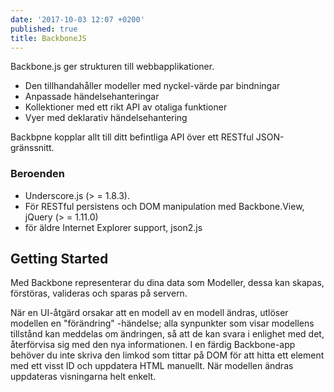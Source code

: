 ```yaml
---
date: '2017-10-03 12:07 +0200'
published: true
title: BackboneJS
---
```


Backbone.js ger strukturen till webbapplikationer.

* Den tillhandahåller modeller med nyckel-värde par bindningar  
* Anpassade händelsehanteringar
* Kollektioner med ett rikt API av otaliga funktioner
* Vyer med deklarativ händelsehantering 

Backbpne kopplar allt till ditt befintliga API över ett RESTful JSON-gränssnitt.

### Beroenden
* Underscore.js (> = 1.8.3). 
* För RESTful persistens och DOM manipulation med Backbone.View, jQuery (> = 1.11.0) 
* för äldre Internet Explorer support, json2.js

## Getting Started
Med Backbone representerar du dina data som Modeller, dessa kan skapas, förstöras, valideras och sparas på servern. 

När en UI-åtgärd orsakar att en modell av en modell ändras, utlöser modellen en "förändring" -händelse; alla synpunkter som visar modellens tillstånd kan meddelas om ändringen, så att de kan svara i enlighet med det, återförvisa sig med den nya informationen. I en färdig Backbone-app behöver du inte skriva den limkod som tittar på DOM för att hitta ett element med ett visst ID och uppdatera HTML manuellt. När modellen ändras uppdateras visningarna helt enkelt.
